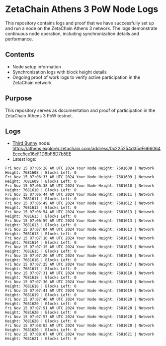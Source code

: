 # ZetaChain Athens 3 PoW Node Logs
This repository contains logs and proof that we have successfully set up and run a node on the ZetaChain Athens 3 network. The logs demonstrate continuous node operation, including synchronization details and performance.

## Contents
- Node setup information
- Synchronization logs with block height details
- Ongoing proof of work logs to verify active participation in the ZetaChain network

## Purpose
This repository serves as documentation and proof of participation in the ZetaChain Athens 3 PoW testnet.

## Logs

- [Third Bunny](https://thirdbunny.xyz/) node: https://athens.explorer.zetachain.com/address/0x225254d35dE666064Eccc5ce16eF1D8bF8D7b5EE
- Latest logs:
```
Fri Nov 15 07:06:28 AM UTC 2024 Your Node Height: 7681608 | Network Height: 7681608 | Blocks Left: 0
Fri Nov 15 07:06:33 AM UTC 2024 Your Node Height: 7681609 | Network Height: 7681609 | Blocks Left: 0
Fri Nov 15 07:06:38 AM UTC 2024 Your Node Height: 7681610 | Network Height: 7681610 | Blocks Left: 0
Fri Nov 15 07:06:44 AM UTC 2024 Your Node Height: 7681611 | Network Height: 7681611 | Blocks Left: 0
Fri Nov 15 07:06:49 AM UTC 2024 Your Node Height: 7681612 | Network Height: 7681612 | Blocks Left: 0
Fri Nov 15 07:06:54 AM UTC 2024 Your Node Height: 7681613 | Network Height: 7681613 | Blocks Left: 0
Fri Nov 15 07:06:59 AM UTC 2024 Your Node Height: 7681613 | Network Height: 7681613 | Blocks Left: 0
Fri Nov 15 07:07:04 AM UTC 2024 Your Node Height: 7681613 | Network Height: 7681613 | Blocks Left: 0
Fri Nov 15 07:07:10 AM UTC 2024 Your Node Height: 7681614 | Network Height: 7681614 | Blocks Left: 0
Fri Nov 15 07:07:15 AM UTC 2024 Your Node Height: 7681615 | Network Height: 7681615 | Blocks Left: 0
Fri Nov 15 07:07:20 AM UTC 2024 Your Node Height: 7681616 | Network Height: 7681616 | Blocks Left: 0
Fri Nov 15 07:07:25 AM UTC 2024 Your Node Height: 7681617 | Network Height: 7681617 | Blocks Left: 0
Fri Nov 15 07:07:31 AM UTC 2024 Your Node Height: 7681618 | Network Height: 7681618 | Blocks Left: 0
Fri Nov 15 07:07:36 AM UTC 2024 Your Node Height: 7681618 | Network Height: 7681618 | Blocks Left: 0
Fri Nov 15 07:07:41 AM UTC 2024 Your Node Height: 7681619 | Network Height: 7681619 | Blocks Left: 0
Fri Nov 15 07:07:46 AM UTC 2024 Your Node Height: 7681620 | Network Height: 7681620 | Blocks Left: 0
Fri Nov 15 07:07:51 AM UTC 2024 Your Node Height: 7681620 | Network Height: 7681620 | Blocks Left: 0
Fri Nov 15 07:07:57 AM UTC 2024 Your Node Height: 7681620 | Network Height: 7681620 | Blocks Left: 0
Fri Nov 15 07:08:02 AM UTC 2024 Your Node Height: 7681620 | Network Height: 7681620 | Blocks Left: 0
Fri Nov 15 07:08:07 AM UTC 2024 Your Node Height: 7681621 | Network Height: 7681621 | Blocks Left: 0
```
